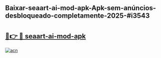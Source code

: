 ## Baixar-seaart-ai-mod-apk-Apk-sem-anúncios-desbloqueado-completamente-2025-#i3543

# <h2><a href="https://ainizakaria.my?title=seaart-ai-mod-apk&ref=20M">🔗👉 🔴 seaart-ai-mod-apk</a></h2>

[![acn](https://github.com/user-attachments/assets/0f9c940e-d8b0-45ae-aac7-cd30a18b3e1c)](https://ainizakaria.my?title=seaart-ai-mod-apk&ref=20M)

